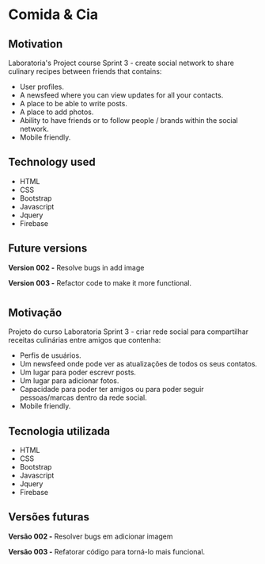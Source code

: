 # Comida & Cia

## Motivation
Laboratoria's Project course Sprint 3 - create social network to share culinary recipes between friends that contains:
* User profiles.
* A newsfeed where you can view updates for all your contacts.
* A place to be able to write posts.
* A place to add photos.
* Ability to have friends or to follow people / brands within the social network.
* Mobile friendly.

## Technology used
* HTML
* CSS
* Bootstrap
* Javascript
* Jquery
* Firebase

## Future versions
**Version 002 -** Resolve bugs in add image

**Version 003 -** Refactor code to make it more functional.

#

## Motivação
Projeto do curso Laboratoria Sprint 3 - criar rede social para compartilhar receitas culinárias entre amigos que contenha:
* Perfis de usuários.
* Um newsfeed onde pode ver as atualizações de todos os seus contatos.
* Um lugar para poder escrevr posts.
* Um lugar para adicionar fotos.
* Capacidade para poder ter amigos ou para poder seguir pessoas/marcas dentro da rede social.
* Mobile friendly.

## Tecnologia utilizada
* HTML
* CSS
* Bootstrap
* Javascript
* Jquery
* Firebase

## Versões futuras
**Versão 002 -** Resolver bugs em adicionar imagem

**Versão 003 -** Refatorar código para torná-lo mais funcional.
